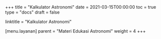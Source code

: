 +++
title = "Kalkulator Astronomi"
date = 2021-03-15T00:00:00
toc = true
type = "docs"
draft = false

linktitle = "Kalkulator Astronomi"

[menu.layanan]
    parent = "Materi Edukasi Astronomi"
    weight = 4
+++